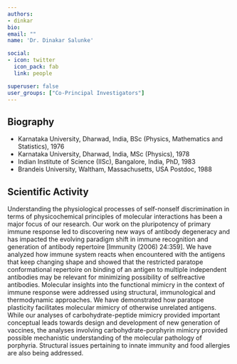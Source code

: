 ```yaml
---
authors:
- dinkar
bio: 
email: ""
name: 'Dr. Dinakar Salunke'

social:
- icon: twitter
  icon_pack: fab
  link: people

superuser: false
user_groups: ["Co-Principal Investigators"]
---
```

## Biography

* Karnataka University, Dharwad, India, BSc (Physics, Mathematics and Statistics), 1976 
* Karnataka University, Dharwad, India, MSc (Physics), 1978
* Indian Institute of Science (IISc), Bangalore, India, PhD, 1983
* Brandeis University, Waltham, Massachusetts, USA Postdoc, 1988

## Scientific Activity     

Understanding the physiological processes of self-nonself discrimination in terms of physicochemical principles of molecular interactions has been a major focus of our research. Our work on the pluripotency of primary immune response led to discovering new ways of antibody degeneracy and has impacted the evolving paradigm shift in immune recognition and generation of antibody repertoire [Immunity (2006) 24:359]. We have analyzed how immune system reacts when encountered with the antigens that keep changing shape and showed that the restricted paratope conformational repertoire on binding of an antigen to multiple independent antibodies may be relevant for minimizing possibility of selfreactive antibodies. Molecular insights into the functional mimicry in the context of immune response were addressed using structural, immunological and thermodynamic approaches. We have demonstrated how paratope plasticity facilitates molecular mimicry of otherwise unrelated antigens. While our analyses of carbohydrate-peptide mimicry provided important conceptual leads towards design and development of new generation of vaccines, the analyses involving carbohydrate-porphyrin mimicry provided possible mechanistic understanding of the molecular pathology of porphyria. Structural issues pertaining to innate immunity and food allergies are also being addressed.

